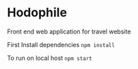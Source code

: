 # Hodophile
Front end web application for travel website

First Install dependencies
`npm install`

To run on local host
`npm start`
